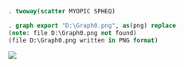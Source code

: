 ```stata
. twoway(scatter MYOPIC SPHEQ)

. graph export "D:\Graph0.png", as(png) replace
(note: file D:\Graph0.png not found)
(file D:\Graph0.png written in PNG format)
```
![](http://geekresearchlab.net/coursera/applied-log-regress/Graph0.png)

